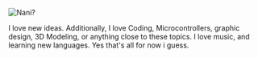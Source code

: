 ![Nani?](https://user-images.githubusercontent.com/42074408/87242771-60931800-c44d-11ea-827f-68cbf3b47f28.png)

I love new ideas.
Additionally, I love Coding, Microcontrollers, graphic design, 3D Modeling, or anything close to these topics.
I love music, and learning new languages. Yes that's all for now i guess.
